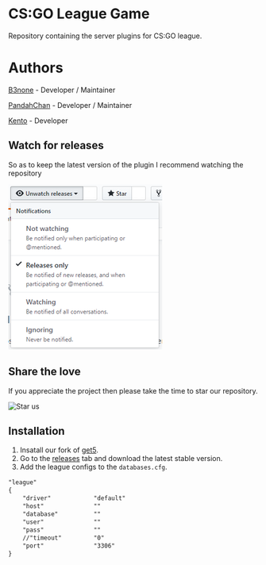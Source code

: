 # CS:GO League Game
Repository containing the server plugins for CS:GO league.

# Authors
[B3none](https://b3none.co.uk/) - Developer / Maintainer

[PandahChan](https://github.com/PandahChan) - Developer / Maintainer

[Kento](https://github.com/rogeraabbccdd) - Developer

## Watch for releases
So as to keep the latest version of the plugin I recommend watching the repository

![Watch releases](https://github.com/b3none/gdprconsent/raw/development/.github/README_ASSETS/watch_releases.png)

## Share the love
If you appreciate the project then please take the time to star our repository.

![Star us](https://i.imgur.com/HuQqnwD.png)

## Installation
1. Insatall our fork of [get5](https://github.com/csgo-league/csgo-league-get5).
2. Go to the [releases](https://github.com/csgo-league/csgo-league-game/releases/latest) tab and download the latest stable version.
3. Add the league configs to the `databases.cfg`.
```
"league"
{
    "driver"			"default"
    "host"				""
    "database"			""
    "user"				""
    "pass"				""
    //"timeout"			"0"
    "port"				"3306"
}
```

